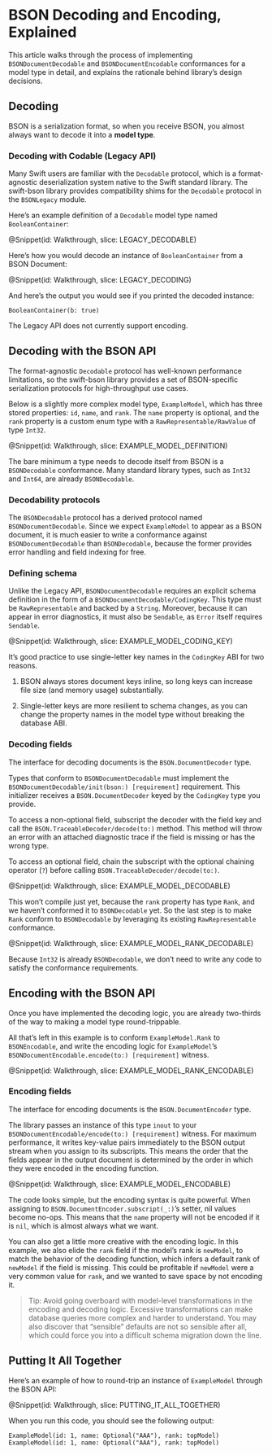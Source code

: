 # BSON Decoding and Encoding, Explained

This article walks through the process of implementing ``BSONDocumentDecodable`` and ``BSONDocumentEncodable`` conformances for a model type in detail, and explains the rationale behind library’s design decisions.


## Decoding

BSON is a serialization format, so when you receive BSON, you almost always want to decode it into a **model type**.


### Decoding with Codable (Legacy API)

Many Swift users are familiar with the ``Decodable`` protocol, which is a format-agnostic deserialization system native to the Swift standard library. The swift-bson library provides compatibility shims for the ``Decodable`` protocol in the ``BSONLegacy`` module.

Here’s an example definition of a ``Decodable`` model type named `BooleanContainer`:

@Snippet(id: Walkthrough, slice: LEGACY_DECODABLE)

Here’s how you would decode an instance of `BooleanContainer` from a BSON Document:

@Snippet(id: Walkthrough, slice: LEGACY_DECODING)

And here’s the output you would see if you printed the decoded instance:

```text
BooleanContainer(b: true)
```

The Legacy API does not currently support encoding.


## Decoding with the BSON API

The format-agnostic ``Decodable`` protocol has well-known performance limitations, so the swift-bson library provides a set of BSON-specific serialization protocols for high-throughput use cases.

Below is a slightly more complex model type, `ExampleModel`, which has three stored properties: `id`, `name`, and `rank`. The `name` property is optional, and the `rank` property is a custom enum type with a ``RawRepresentable/RawValue`` of type ``Int32``.

@Snippet(id: Walkthrough, slice: EXAMPLE_MODEL_DEFINITION)

The bare minimum a type needs to decode itself from BSON is a ``BSONDecodable`` conformance. Many standard library types, such as ``Int32`` and ``Int64``, are already ``BSONDecodable``.


### Decodability protocols

The ``BSONDecodable`` protocol has a derived protocol named ``BSONDocumentDecodable``. Since we expect `ExampleModel` to appear as a BSON document, it is much easier to write a conformance against ``BSONDocumentDecodable`` than ``BSONDecodable``, because the former provides error handling and field indexing for free.


### Defining schema

Unlike the Legacy API, ``BSONDocumentDecodable`` requires an explicit schema definition in the form of a ``BSONDocumentDecodable/CodingKey``. This type must be ``RawRepresentable`` and backed by a ``String``. Moreover, because it can appear in error diagnostics, it must also be ``Sendable``, as ``Error`` itself requires ``Sendable``.

@Snippet(id: Walkthrough, slice: EXAMPLE_MODEL_CODING_KEY)

It’s good practice to use single-letter key names in the `CodingKey` ABI for two reasons.

1.  BSON always stores document keys inline, so long keys can increase file size (and memory usage) substantially.

2.  Single-letter keys are more resilient to schema changes, as you can change the property names in the model type without breaking the database ABI.


### Decoding fields

The interface for decoding documents is the ``BSON.DocumentDecoder`` type.

Types that conform to ``BSONDocumentDecodable`` must implement the ``BSONDocumentDecodable/init(bson:) [requirement]`` requirement. This initializer receives a ``BSON.DocumentDecoder`` keyed by the `CodingKey` type you provide.

To access a non-optional field, subscript the decoder with the field key and call the ``BSON.TraceableDecoder/decode(to:)`` method. This method will throw an error with an attached diagnostic trace if the field is missing or has the wrong type.

To access an optional field, chain the subscript with the optional chaining operator (`?`) before calling ``BSON.TraceableDecoder/decode(to:)``.

@Snippet(id: Walkthrough, slice: EXAMPLE_MODEL_DECODABLE)

This won’t compile just yet, because the `rank` property has type `Rank`, and we haven’t conformed it to ``BSONDecodable`` yet. So the last step is to make `Rank` conform to ``BSONDecodable`` by leveraging its existing ``RawRepresentable`` conformance.

@Snippet(id: Walkthrough, slice: EXAMPLE_MODEL_RANK_DECODABLE)

Because ``Int32`` is already ``BSONDecodable``, we don’t need to write any code to satisfy the conformance requirements.


## Encoding with the BSON API

Once you have implemented the decoding logic, you are already two-thirds of the way to making a model type round-trippable.

All that’s left in this example is to conform `ExampleModel.Rank` to ``BSONEncodable``, and write the encoding logic for `ExampleModel`’s ``BSONDocumentEncodable.encode(to:) [requirement]`` witness.

@Snippet(id: Walkthrough, slice: EXAMPLE_MODEL_RANK_ENCODABLE)


### Encoding fields

The interface for encoding documents is the ``BSON.DocumentEncoder`` type.

The library passes an instance of this type `inout` to your ``BSONDocumentEncodable/encode(to:) [requirement]`` witness. For maximum performance, it writes key-value pairs immediately to the BSON output stream when you assign to its subscripts. This means the order that the fields appear in the output document is determined by the order in which they were encoded in the encoding function.

@Snippet(id: Walkthrough, slice: EXAMPLE_MODEL_ENCODABLE)

The code looks simple, but the encoding syntax is quite powerful. When assigning to ``BSON.DocumentEncoder.subscript(_:)``’s setter, nil values become no-ops. This means that the `name` property will not be encoded if it is `nil`, which is almost always what we want.

You can also get a little more creative with the encoding logic. In this example, we also elide the `rank` field if the model’s rank is `newModel`, to match the behavior of the decoding function, which infers a default rank of `newModel` if the field is missing. This could be profitable if `newModel` were a very common value for `rank`, and we wanted to save space by not encoding it.

>   Tip:
>   Avoid going overboard with model-level transformations in the encoding and decoding logic. Excessive transformations can make database queries more complex and harder to understand. You may also discover that “sensible” defaults are not so sensible after all, which could force you into a difficult schema migration down the line.


## Putting It All Together

Here’s an example of how to round-trip an instance of `ExampleModel` through the BSON API:

@Snippet(id: Walkthrough, slice: PUTTING_IT_ALL_TOGETHER)

When you run this code, you should see the following output:

```text
ExampleModel(id: 1, name: Optional("AAA"), rank: topModel)
ExampleModel(id: 1, name: Optional("AAA"), rank: topModel)
```
